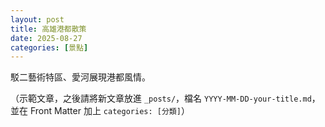 ```yaml
---
layout: post
title: 高雄港都散策
date: 2025-08-27
categories: [景點]
---
```


<p>駁二藝術特區、愛河展現港都風情。</p>

<p class="muted">（示範文章，之後請將新文章放進 <code>_posts/</code>，檔名 <code>YYYY-MM-DD-your-title.md</code>，並在 Front Matter 加上 <code>categories: [分類]</code>）</p>

